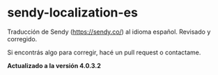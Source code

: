 # sendy-localization-es
Traducción de Sendy (https://sendy.co/) al idioma español.
Revisado y corregido.

Si encontrás algo para corregir, hacé un pull request o contactame.

**Actualizado a la versión 4.0.3.2**
